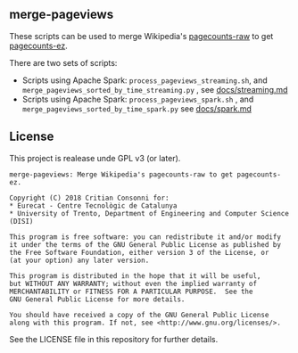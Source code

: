 merge-pageviews
---------------

These scripts can be used to merge Wikipedia's
[pagecounts-raw](https://wikitech.wikimedia.org/wiki/Analytics/Archive/Data/Pagecounts-raw)
to get [pagecounts-ez](https://dumps.wikimedia.org/other/pagecounts-ez/).

There are two sets of scripts:
* Scripts using Apache Spark: `process_pageviews_streaming.sh`, and
  `merge_pageviews_sorted_by_time_streaming.py` , see [docs/streaming.md](./docs/streaming.md) 
* Scripts using Apache Spark: `process_pageviews_spark.sh` , and
  `merge_pageviews_sorted_by_time_spark.py` see [docs/spark.md](./docs/spark.md)

## License

This project is realease unde GPL v3 (or later).

```
merge-pageviews: Merge Wikipedia's pagecounts-raw to get pagecounts-ez.

Copyright (C) 2018 Critian Consonni for:
* Eurecat - Centre Tecnològic de Catalunya
* University of Trento, Department of Engineering and Computer Science (DISI)

This program is free software: you can redistribute it and/or modify
it under the terms of the GNU General Public License as published by
the Free Software Foundation, either version 3 of the License, or
(at your option) any later version.

This program is distributed in the hope that it will be useful,
but WITHOUT ANY WARRANTY; without even the implied warranty of
MERCHANTABILITY or FITNESS FOR A PARTICULAR PURPOSE.  See the
GNU General Public License for more details.

You should have received a copy of the GNU General Public License
along with this program. If not, see <http://www.gnu.org/licenses/>.
```

See the LICENSE file in this repository for further details.
